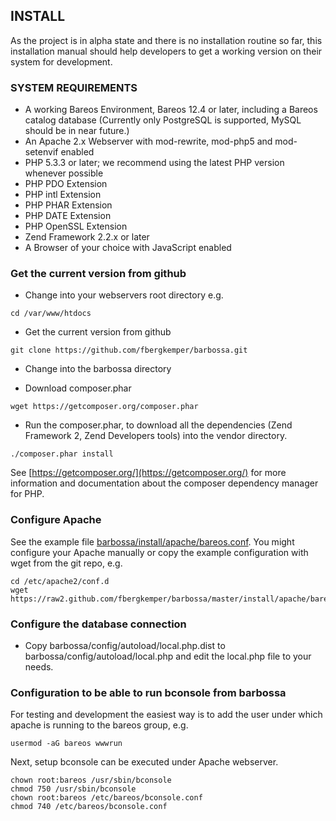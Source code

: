 ## INSTALL

As the project is in alpha state and there is no installation routine so far, 
this installation manual should help developers to get a working version on 
their system for development.

### SYSTEM REQUIREMENTS

* A working Bareos Environment, Bareos 12.4 or later, including a Bareos catalog database (Currently only PostgreSQL is supported, MySQL should be in near future.)
* An Apache 2.x Webserver with mod-rewrite, mod-php5 and mod-setenvif enabled
* PHP 5.3.3 or later; we recommend using the latest PHP version whenever possible
* PHP PDO Extension
* PHP intl Extension
* PHP PHAR Extension
* PHP DATE Extension
* PHP OpenSSL Extension
* Zend Framework 2.2.x or later
* A Browser of your choice with JavaScript enabled

### Get the current version from github

* Change into your webservers root directory e.g. 

```
cd /var/www/htdocs
```

* Get the current version from github 

```
git clone https://github.com/fbergkemper/barbossa.git
```

* Change into the barbossa directory

* Download composer.phar 

```
wget https://getcomposer.org/composer.phar
```

* Run the composer.phar, to download all the dependencies (Zend Framework 2, Zend Developers tools) into the vendor directory. 

```
./composer.phar install
```

See [https://getcomposer.org/](https://getcomposer.org/) for more information and documentation about the composer dependency manager for PHP.

### Configure Apache

See the example file [barbossa/install/apache/bareos.conf](https://raw.github.com/fbergkemper/barbossa/master/doc/install/apache/bareos.conf).
You might configure your Apache manually or copy the example configuration with wget from the git repo, e.g.

```
cd /etc/apache2/conf.d
wget https://raw2.github.com/fbergkemper/barbossa/master/install/apache/bareos.conf
```

### Configure the database connection

* Copy barbossa/config/autoload/local.php.dist to barbossa/config/autoload/local.php and edit the local.php file to your needs.

### Configuration to be able to run bconsole from barbossa

For testing and development the easiest way is to add the user under which apache is running to the bareos group, e.g.

```
usermod -aG bareos wwwrun
```

Next, setup bconsole can be executed under Apache webserver.

```
chown root:bareos /usr/sbin/bconsole
chmod 750 /usr/sbin/bconsole
chown root:bareos /etc/bareos/bconsole.conf
chmod 740 /etc/bareos/bconsole.conf
```
